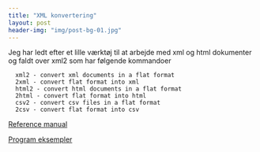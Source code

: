 ```yaml
---
title: "XML konvertering"
layout: post
header-img: "img/post-bg-01.jpg"
---
```

Jeg har ledt efter et lille værktøj til at arbejde med xml og html dokumenter og faldt over xml2 som har følgende kommandoer

      xml2 - convert xml documents in a flat format
      2xml - convert flat format into xml
      html2 - convert html documents in a flat format
      2html - convert flat format into html
      csv2 - convert csv files in a flat format
      2csv - convert flat format into csv

[Reference manual](http://dan.egnor.name/xml2/ref)

[Program eksempler](http://dan.egnor.name/xml2/examples)

